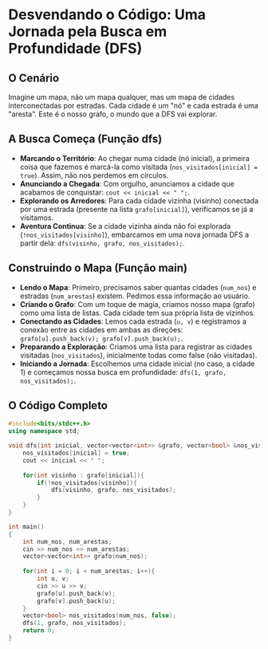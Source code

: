 # Desvendando o Código: Uma Jornada pela Busca em Profundidade (DFS)

## O Cenário
Imagine um mapa, não um mapa qualquer, mas um mapa de cidades interconectadas por estradas. Cada cidade é um "nó" e cada estrada é uma "aresta". Este é o nosso grafo, o mundo que a DFS vai explorar.

## A Busca Começa (Função dfs)
- **Marcando o Território**: Ao chegar numa cidade (nó inicial), a primeira coisa que fazemos é marcá-la como visitada (`nos_visitados[inicial] = true`). Assim, não nos perdemos em círculos.
- **Anunciando a Chegada**: Com orgulho, anunciamos a cidade que acabamos de conquistar: `cout << inicial << " ";`.
- **Explorando os Arredores**: Para cada cidade vizinha (visinho) conectada por uma estrada (presente na lista `grafo[inicial]`), verificamos se já a visitamos.
- **Aventura Continua**: Se a cidade vizinha ainda não foi explorada (`!nos_visitados[visinho]`), embarcamos em uma nova jornada DFS a partir dela: `dfs(visinho, grafo, nos_visitados);`.

## Construindo o Mapa (Função main)
- **Lendo o Mapa**: Primeiro, precisamos saber quantas cidades (`num_nos`) e estradas (`num_arestas`) existem. Pedimos essa informação ao usuário.
- **Criando o Grafo**: Com um toque de magia, criamos nosso mapa (grafo) como uma lista de listas. Cada cidade tem sua própria lista de vizinhos.
- **Conectando as Cidades**: Lemos cada estrada (`u, v`) e registramos a conexão entre as cidades em ambas as direções: `grafo[u].push_back(v); grafo[v].push_back(u);`.
- **Preparando a Exploração**: Criamos uma lista para registrar as cidades visitadas (`nos_visitados`), inicialmente todas como false (não visitadas).
- **Iniciando a Jornada**: Escolhemos uma cidade inicial (no caso, a cidade 1) e começamos nossa busca em profundidade: `dfs(1, grafo, nos_visitados);`.

## O Código Completo
```cpp
#include<bits/stdc++.h>
using namespace std;

void dfs(int inicial, vector<vector<int>> &grafo, vector<bool> &nos_visitados){
    nos_visitados[inicial] = true;
    cout << inicial << " ";
    
    for(int visinho : grafo[inicial]){
        if(!nos_visitados[visinho]){
            dfs(visinho, grafo, nos_visitados);
        }
    }
}

int main()
{
    int num_nos, num_arestas;
    cin >> num_nos >> num_arestas;
    vector<vector<int>> grafo(num_nos);
    
    for(int i = 0; i < num_arestas; i++){
        int u, v;
        cin >> u >> v;
        grafo[u].push_back(v);
        grafo[v].push_back(u);
    }
    vector<bool> nos_visitados(num_nos, false);
    dfs(1, grafo, nos_visitados);
    return 0;
}
